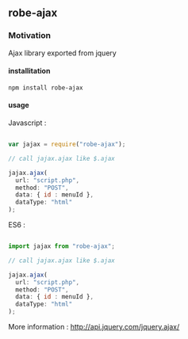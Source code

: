 ## robe-ajax

### Motivation
 
 Ajax library exported from jquery

 
#### installitation

```ssh
npm install robe-ajax
```

#### usage 

Javascript : 

```javascript

var jajax = require("robe-ajax");

// call jajax.ajax like $.ajax

jajax.ajax(
  url: "script.php",
  method: "POST",
  data: { id : menuId },
  dataType: "html"
);

```


ES6 : 

```javascript

import jajax from "robe-ajax";

// call jajax.ajax like $.ajax

jajax.ajax(
  url: "script.php",
  method: "POST",
  data: { id : menuId },
  dataType: "html"
);

```


More information : http://api.jquery.com/jquery.ajax/